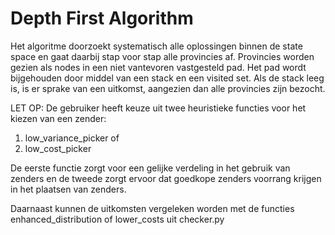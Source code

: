 Depth First Algorithm
=====================

Het algoritme doorzoekt systematisch alle oplossingen binnen de state space en gaat daarbij stap voor stap alle provincies af. Provincies worden gezien als nodes in een niet vantevoren vastgesteld pad. Het pad wordt bijgehouden door middel van een stack en een visited set. Als de stack leeg is, is er sprake van een uitkomst, aangezien dan alle provincies zijn bezocht. 

LET OP:
De gebruiker heeft keuze uit twee heuristieke functies voor het kiezen van een zender:
1) low_variance_picker
of 
2) low_cost_picker

De eerste functie zorgt voor een gelijke verdeling in het gebruik van zenders en de tweede zorgt ervoor dat goedkope zenders voorrang krijgen in het plaatsen van zenders. 

Daarnaast kunnen de uitkomsten vergeleken worden met de functies enhanced_distribution of lower_costs uit checker.py
